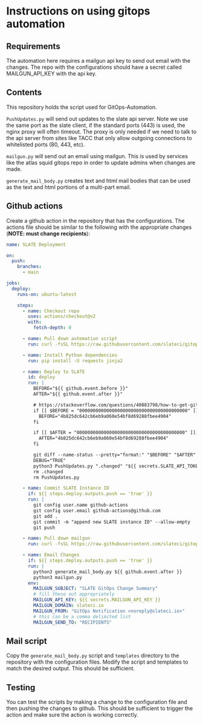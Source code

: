 # Instructions on using gitops automation

## Requirements

The automation here requires a mailgun api key to send out email with the changes.  The
repo with the configurations should have a secret called MAILGUN_API_KEY with the api key.

## Contents
This repository holds the script used for GitOps-Automation.  

`PushUpdates.py` will send out updates to the slate api server.  Note we use the same port as the slate client, 
if the standard ports (443) is used, the nginx proxy will often timeout.  The proxy is only needed if we need
to talk to the api server from sites like TACC that only allow outgoing connections to whitelisted ports (80, 443, etc).


`mailgun.py` will send out an email using mailgun.  This is used by services like the atlas squid gitops repo in order to 
update admins when changes are made.

`generate_mail_body.py` creates text and html mail bodies that can be used as the text and html portions of a multi-part
email.

## Github actions 

Create a github action in the repository that has the configurations.  The 
actions file should be similar to the following with the appropriate changes (**NOTE: must change recipients**):

```yaml
name: SLATE Deployment

on:
  push:
    branches:
      - main

jobs:
  deploy:
    runs-on: ubuntu-latest

    steps:
      - name: Checkout repo
        uses: actions/checkout@v2
        with:
          fetch-depth: 0

      - name: Pull down automation script
        run: curl -fsSL https://raw.githubusercontent.com/slateci/gitops-automation-script/main/PushUpdates.py -o PushUpdates.py

      - name: Install Python dependencies
        run: pip install -U requests jinja2

      - name: Deploy to SLATE
        id: deploy
        run: |
          BEFORE="${{ github.event.before }}"
          AFTER="${{ github.event.after }}"

          # https://stackoverflow.com/questions/40883798/how-to-get-git-diff-of-the-first-commit
          if [[ $BEFORE = "0000000000000000000000000000000000000000" ]]; then
            BEFORE="4b825dc642cb6eb9a060e54bf8d69288fbee4904"
          fi

          if [[ $AFTER = "0000000000000000000000000000000000000000" ]]; then
            AFTER="4b825dc642cb6eb9a060e54bf8d69288fbee4904"
          fi

          git diff --name-status --pretty="format:" "$BEFORE" "$AFTER" > .changed
          DEBUG="TRUE"
          python3 PushUpdates.py ".changed" "${{ secrets.SLATE_API_TOKEN }}"
          rm .changed
          rm PushUpdates.py

      - name: Commit SLATE Instance ID
        if: ${{ steps.deploy.outputs.push == 'true' }}
        run: |
          git config user.name github-actions
          git config user.email github-actions@github.com
          git add .
          git commit -m "append new SLATE instance ID" --allow-empty
          git push

      - name: Pull down mailgun
        run: curl -fsSL https://raw.githubusercontent.com/slateci/gitops-automation-script/main/mailgun.py -o mailgun.py

      - name: Email Changes
        if: ${{ steps.deploy.outputs.push == 'true' }}
        run: |
          python3 generate_mail_body.py ${{ github.event.after }}
          python3 mailgun.py 
        env:
          MAILGUN_SUBJECT: "SLATE GitOps Change Summary"
          # fill these out appropriately
          MAILGUN_API_KEY: ${{ secrets.MAILGUN_API_KEY }}
          MAILGUN_DOMAIN: slateci.io
          MAILGUN_FROM: "GitOps Notification <noreply@slateci.io>"
          # this can be a comma delimited list
          MAILGUN_SEND_TO: "RECIPIENTS"


```

## Mail script

Copy the `generate_mail_body.py` script and `templates` directory to the repository with the 
configuration files.  Modify the script and templates to match the desired output.  This 
should be sufficient.

## Testing

You can test the scripts by making a change to the configuration file and then pushing the 
changes to github.  This should be sufficient to trigger the action and make sure the 
action is working correctly.

